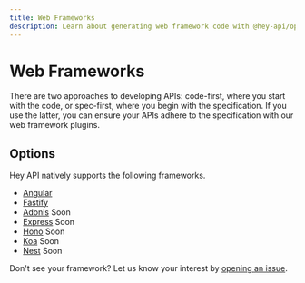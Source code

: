 ```yaml
---
title: Web Frameworks
description: Learn about generating web framework code with @hey-api/openapi-ts.
---
```


# Web Frameworks

There are two approaches to developing APIs: code-first, where you start with the code, or spec-first, where you begin with the specification. If you use the latter, you can ensure your APIs adhere to the specification with our web framework plugins.

## Options

Hey API natively supports the following frameworks.

- [Angular](/openapi-ts/plugins/angular)
- [Fastify](/openapi-ts/plugins/fastify)
- [Adonis](/openapi-ts/plugins/adonis) <span data-soon>Soon</span>
- [Express](/openapi-ts/plugins/express) <span data-soon>Soon</span>
- [Hono](/openapi-ts/plugins/hono) <span data-soon>Soon</span>
- [Koa](/openapi-ts/plugins/koa) <span data-soon>Soon</span>
- [Nest](/openapi-ts/plugins/nest) <span data-soon>Soon</span>

Don't see your framework? Let us know your interest by [opening an issue](https://github.com/hey-api/openapi-ts/issues).

<!--@include: ../partials/examples.md-->
<!--@include: ../partials/sponsors.md-->
